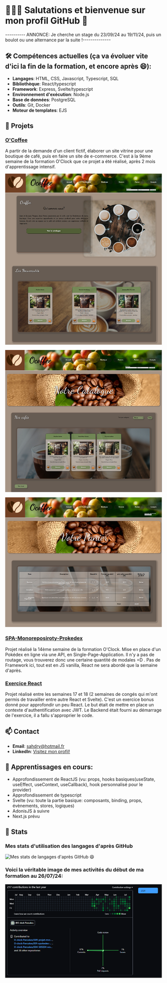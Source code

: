 # 👋👋👋 Salutations et bienvenue sur mon profil GitHub 🌱

---------- ANNONCE: Je cherche un stage du 23/09/24 au 19/11/24, puis un boulot ou une alternance par la suite !--------------

## 🛠 Compétences actuelles (ça va évoluer vite d'ici la fin de la formation, et encore après 😄):
- **Langages**: HTML, CSS, Javascript, Typescript, SQL
- **Bibliothèque**: React/typescript
- **Framework**: Express, Svelte/typescript
- **Environnement d'exécution**: Node.js
- **Base de données**: PostgreSQL
- **Outils**: Git, Docker
- **Moteur de templates**: EJS

## 🚀 Projets

### [O'Coffee](https://github.com/FlorentGarcia369963/OcoffeeFlo)
A partir de la demande d'un client fictif, élaborer un site vitrine pour une boutique de café, puis en faire un site de e-commerce. C'est à la 9ème semaine de la formation O'Clock que ce projet a été réalisé, après 2 mois d'apprentissage intensif.

![Accueil](O_Coffee_Accueil.webp)

![catalogue](O_Coffee_Catalogue.webp)

![panier](O_Coffee_Panier.webp)

### [SPA-Monoreposiroty-Prokedex](https://github.com/FlorentGarcia369963/Monorepo-SPA-pokedex)
Projet réalisé la 14ème semaine de la formation O'Clock. Mise en place d'un Pokédex en ligne via une API, en Single-Page-Application. Il n'y a pas de routage, vous trouverez donc une certaine quantité de modales =D . Pas de Framework ici, tout est en JS vanilla, React ne sera abordé que la semaine d'après.

### [Exercice React](https://github.com/FlorentGarcia369963/Exercice-React)
Projet réalisé entre les semaines 17 et 18 (2 semaines de congés qui m'ont permis de travailler entre autre React et Svelte). C'est un exercice bonus donné pour approfondir un peu React. Le but était de mettre en place un contexte d'authentification avec JWT. Le Backend était fourni au démarrage de l'exercice, il a fallu s'approprier le code.

## 📫 Contact
- **Email**: [sahdry@hotmail.fr](mailto:sahdry@hotmail.fr)
- **LinkedIn**: [Visitez mon profil!](https://www.linkedin.com/in/florent-garcia-dev/)

## 🌱 Apprentissages en cours:
- Approfondissement de ReactJS (vu: props, hooks basiques(useState, useEffect, useContext, useCallback), hook personnalisé pour le provider)
- Approfondissement de typescript
- Svelte (vu: toute la partie basique: composants, binding, props, évènements, stores, logiques)
- AdonisJS à suivre
- Next.js prévu

## 🌟 Stats
### Mes stats d'utilisation des langages d'après GitHub
![Mes stats de langages d'après GitHub 😄](https://github-readme-stats.vercel.app/api/top-langs/?username=FlorentGarcia369963&layout=compact&theme=radical)

### Voici la véritable image de mes activités du début de ma formation au 26/07/24:

![image de mes stats](activite_github.png)



<!--
**FlorentGarcia369963/FlorentGarcia369963** is a ✨ _special_ ✨ repository because its `README.md` (this file) appears on your GitHub profile.

Here are some ideas to get you started:

- 🔭 I’m currently working on ...
- 🌱 I’m currently learning ...
- 👯 I’m looking to collaborate on ...
- 🤔 I’m looking for help with ...
- 💬 Ask me about ...
- 📫 How to reach me: ...
- 😄 Pronouns: ...
- ⚡ Fun fact: ...
-->


